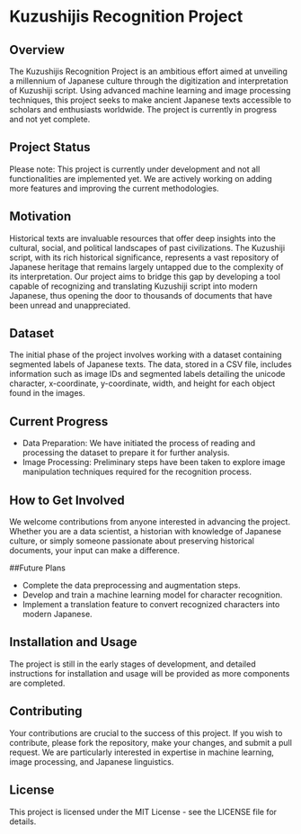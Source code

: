 # Kuzushijis Recognition Project
## Overview
The Kuzushijis Recognition Project is an ambitious effort aimed at unveiling a millennium of Japanese culture through the digitization and interpretation of Kuzushiji script. Using advanced machine learning and image processing techniques, this project seeks to make ancient Japanese texts accessible to scholars and enthusiasts worldwide. The project is currently in progress and not yet complete.

## Project Status
Please note: This project is currently under development and not all functionalities are implemented yet. We are actively working on adding more features and improving the current methodologies.

## Motivation
Historical texts are invaluable resources that offer deep insights into the cultural, social, and political landscapes of past civilizations. The Kuzushiji script, with its rich historical significance, represents a vast repository of Japanese heritage that remains largely untapped due to the complexity of its interpretation. Our project aims to bridge this gap by developing a tool capable of recognizing and translating Kuzushiji script into modern Japanese, thus opening the door to thousands of documents that have been unread and unappreciated.

## Dataset
The initial phase of the project involves working with a dataset containing segmented labels of Japanese texts. The data, stored in a CSV file, includes information such as image IDs and segmented labels detailing the unicode character, x-coordinate, y-coordinate, width, and height for each object found in the images.

## Current Progress
- Data Preparation: We have initiated the process of reading and processing the dataset to prepare it for further analysis.
- Image Processing: Preliminary steps have been taken to explore image manipulation techniques required for the recognition process.
## How to Get Involved
We welcome contributions from anyone interested in advancing the project. Whether you are a data scientist, a historian with knowledge of Japanese culture, or simply someone passionate about preserving historical documents, your input can make a difference.

##Future Plans
- Complete the data preprocessing and augmentation steps.
- Develop and train a machine learning model for character recognition.
- Implement a translation feature to convert recognized characters into modern Japanese.
## Installation and Usage
The project is still in the early stages of development, and detailed instructions for installation and usage will be provided as more components are completed.

## Contributing
Your contributions are crucial to the success of this project. If you wish to contribute, please fork the repository, make your changes, and submit a pull request. We are particularly interested in expertise in machine learning, image processing, and Japanese linguistics.

## License
This project is licensed under the MIT License - see the LICENSE file for details.
